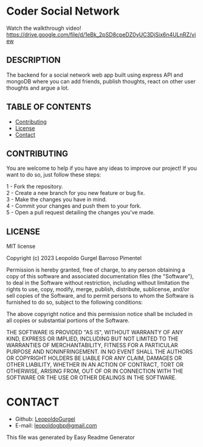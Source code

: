 # Coder Social Network

Watch the walkthrough video!
https://drive.google.com/file/d/1eBk_2pSD8cpeDZ0yUC3DjSix6n4ULnRZ/view

## DESCRIPTION
The backend for a social network web app built using express API and mongoDB where you can add friends, publish thoughts, react on other user thoughts and argue a lot.

## TABLE OF CONTENTS
* [Contributing](#contribution)
* [License](#license)
* [Contact](#contact)
## CONTRIBUTING
You are welcome to help if you have any ideas to improve our project! If you want to do so, just follow these steps:

1 - Fork the repository.  
2 - Create a new branch for you new feature or bug fix.  
3 - Make the changes you have in mind.  
4 - Commit your changes and push them to your fork.  
5 - Open a pull request detailing the changes you've made.

## LICENSE
MIT license

Copyright (c) 2023 Leopoldo Gurgel Barroso Pimentel

Permission is hereby granted, free of charge, to any person obtaining a copy
of this software and associated documentation files (the "Software"), to deal
in the Software without restriction, including without limitation the rights
to use, copy, modify, merge, publish, distribute, sublicense, and/or sell
copies of the Software, and to permit persons to whom the Software is
furnished to do so, subject to the following conditions:

The above copyright notice and this permission notice shall be included in all
copies or substantial portions of the Software.

THE SOFTWARE IS PROVIDED "AS IS", WITHOUT WARRANTY OF ANY KIND, EXPRESS OR
IMPLIED, INCLUDING BUT NOT LIMITED TO THE WARRANTIES OF MERCHANTABILITY,
FITNESS FOR A PARTICULAR PURPOSE AND NONINFRINGEMENT. IN NO EVENT SHALL THE
AUTHORS OR COPYRIGHT HOLDERS BE LIABLE FOR ANY CLAIM, DAMAGES OR OTHER
LIABILITY, WHETHER IN AN ACTION OF CONTRACT, TORT OR OTHERWISE, ARISING FROM,
OUT OF OR IN CONNECTION WITH THE SOFTWARE OR THE USE OR OTHER DEALINGS IN THE
SOFTWARE.

# CONTACT
* Github: [LeopoldoGurgel](https://github.com/LeopoldoGurgel)
* E-mail: leopoldogbp@gmail.com

This file was generated by Easy Readme Generator
